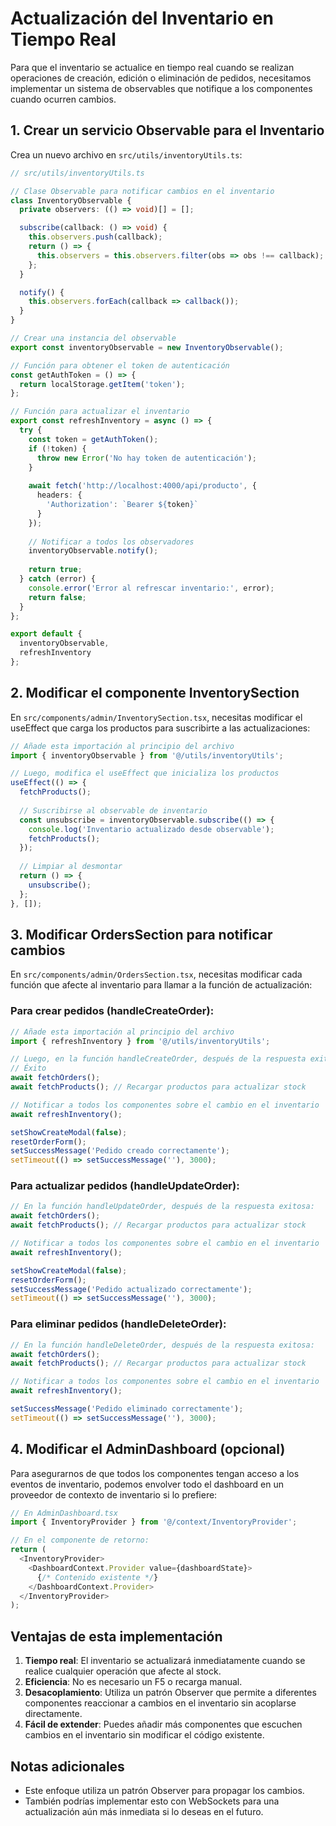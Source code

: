 # Actualización del Inventario en Tiempo Real

Para que el inventario se actualice en tiempo real cuando se realizan operaciones de creación, edición o eliminación de pedidos, necesitamos implementar un sistema de observables que notifique a los componentes cuando ocurren cambios.

## 1. Crear un servicio Observable para el Inventario

Crea un nuevo archivo en `src/utils/inventoryUtils.ts`:

```typescript
// src/utils/inventoryUtils.ts

// Clase Observable para notificar cambios en el inventario
class InventoryObservable {
  private observers: (() => void)[] = [];

  subscribe(callback: () => void) {
    this.observers.push(callback);
    return () => {
      this.observers = this.observers.filter(obs => obs !== callback);
    };
  }

  notify() {
    this.observers.forEach(callback => callback());
  }
}

// Crear una instancia del observable
export const inventoryObservable = new InventoryObservable();

// Función para obtener el token de autenticación
const getAuthToken = () => {
  return localStorage.getItem('token');
};

// Función para actualizar el inventario
export const refreshInventory = async () => {
  try {
    const token = getAuthToken();
    if (!token) {
      throw new Error('No hay token de autenticación');
    }
    
    await fetch('http://localhost:4000/api/producto', {
      headers: {
        'Authorization': `Bearer ${token}`
      }
    });
    
    // Notificar a todos los observadores
    inventoryObservable.notify();
    
    return true;
  } catch (error) {
    console.error('Error al refrescar inventario:', error);
    return false;
  }
};

export default {
  inventoryObservable,
  refreshInventory
};
```

## 2. Modificar el componente InventorySection

En `src/components/admin/InventorySection.tsx`, necesitas modificar el useEffect que carga los productos para suscribirte a las actualizaciones:

```typescript
// Añade esta importación al principio del archivo
import { inventoryObservable } from '@/utils/inventoryUtils';

// Luego, modifica el useEffect que inicializa los productos
useEffect(() => {
  fetchProducts();
  
  // Suscribirse al observable de inventario
  const unsubscribe = inventoryObservable.subscribe(() => {
    console.log('Inventario actualizado desde observable');
    fetchProducts();
  });
  
  // Limpiar al desmontar
  return () => {
    unsubscribe();
  };
}, []);
```

## 3. Modificar OrdersSection para notificar cambios

En `src/components/admin/OrdersSection.tsx`, necesitas modificar cada función que afecte al inventario para llamar a la función de actualización:

### Para crear pedidos (handleCreateOrder):

```typescript
// Añade esta importación al principio del archivo
import { refreshInventory } from '@/utils/inventoryUtils';

// Luego, en la función handleCreateOrder, después de la respuesta exitosa:
// Éxito
await fetchOrders();
await fetchProducts(); // Recargar productos para actualizar stock

// Notificar a todos los componentes sobre el cambio en el inventario
await refreshInventory();

setShowCreateModal(false);
resetOrderForm();
setSuccessMessage('Pedido creado correctamente');
setTimeout(() => setSuccessMessage(''), 3000);
```

### Para actualizar pedidos (handleUpdateOrder):

```typescript
// En la función handleUpdateOrder, después de la respuesta exitosa:
await fetchOrders();
await fetchProducts(); // Recargar productos para actualizar stock

// Notificar a todos los componentes sobre el cambio en el inventario
await refreshInventory();

setShowCreateModal(false);
resetOrderForm();
setSuccessMessage('Pedido actualizado correctamente');
setTimeout(() => setSuccessMessage(''), 3000);
```

### Para eliminar pedidos (handleDeleteOrder):

```typescript
// En la función handleDeleteOrder, después de la respuesta exitosa:
await fetchOrders();
await fetchProducts(); // Recargar productos para actualizar stock

// Notificar a todos los componentes sobre el cambio en el inventario
await refreshInventory();

setSuccessMessage('Pedido eliminado correctamente');
setTimeout(() => setSuccessMessage(''), 3000);
```

## 4. Modificar el AdminDashboard (opcional)

Para asegurarnos de que todos los componentes tengan acceso a los eventos de inventario, podemos envolver todo el dashboard en un proveedor de contexto de inventario si lo prefiere:

```typescript
// En AdminDashboard.tsx
import { InventoryProvider } from '@/context/InventoryProvider';

// En el componente de retorno:
return (
  <InventoryProvider>
    <DashboardContext.Provider value={dashboardState}>
      {/* Contenido existente */}
    </DashboardContext.Provider>
  </InventoryProvider>
);
```

## Ventajas de esta implementación

1. **Tiempo real**: El inventario se actualizará inmediatamente cuando se realice cualquier operación que afecte al stock.
2. **Eficiencia**: No es necesario un F5 o recarga manual.
3. **Desacoplamiento**: Utiliza un patrón Observer que permite a diferentes componentes reaccionar a cambios en el inventario sin acoplarse directamente.
4. **Fácil de extender**: Puedes añadir más componentes que escuchen cambios en el inventario sin modificar el código existente.

## Notas adicionales

- Este enfoque utiliza un patrón Observer para propagar los cambios.
- También podrías implementar esto con WebSockets para una actualización aún más inmediata si lo deseas en el futuro.